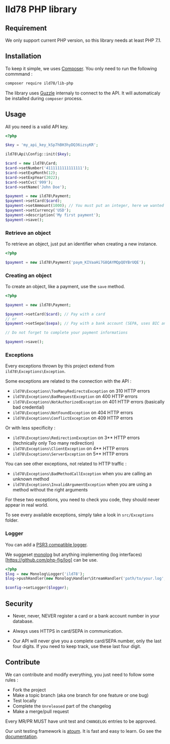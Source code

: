 # Ild78 PHP library

## Requirement

We only support current PHP version, so this library needs at least PHP 7.1.


## Installation

To keep it simple, we uses [Composer](http://getcomposer.org/).
You only need to run the following commmand :

```bash
composer require ild78/lib-php
```

The library uses [Guzzle](https://packagist.org/packages/guzzlehttp/guzzle) internaly to connect to the API.
It will automaticaly be installed during `composer` process.


## Usage

All you need is a valid API key.

```php
<?php

$key = 'my_api_key_kSp7hBH3hyDQ36izsyKR';

ild78\Api\Config::init($key);

$card = new ild78\Card;
$card->setNumber('4111111111111111');
$card->setExpMonth(12);
$card->setExpYear(2022);
$card->setCvc('999');
$card->setName('John Doe');

$payment = new ild78\Payment;
$payment->setCard($card);
$payment->setAmmount(1000); // You must put an integer, here we wanted USD$10.00
$payment->setCurrency('USD');
$payment->description('My first payment');
$payment->save();
```


### Retrieve an object

To retrieve an object, just put an identifier when creating a new instance.

```php
<?php

$payment = new ild78\Payment('paym_KIVaaHi7G8QAYMQpQOYBrUQE');
```


### Creating an object

To create an object, like a payment, use the `save` method.

```php
<?php

$payment = new ild78\Payment;

$payment->setCard($card); // Pay with a card
// or
$payment->setSepa($sepa); // Pay with a bank account (SEPA, uses BIC and IBAN)

// Do not forget to complete your payment informations

$payment->save();
```


### Exceptions

Every exceptions thrown by this project extend from `ild78\Exceptions\Exception`.

Some exceptions are related to the connection with the API :
* `ild78\Exceptions\TooManyRedirectsException` on 310 HTTP errors
* `ild78\Exceptions\BadRequestException` on 400 HTTP errors
* `ild78\Exceptions\NotAuthorizedException` on 401 HTTP errors (basically bad credential)
* `ild78\Exceptions\NotFoundException` on 404 HTTP errors
* `ild78\Exceptions\ConflictException` on 409 HTTP errors

Or with less specificity :
* `ild78\Exceptions\RedirectionException` on 3** HTTP errors (technically only Too many redirection)
* `ild78\Exceptions\ClientException` on 4** HTTP errors
* `ild78\Exceptions\ServerException` on 5** HTTP errors


You can see other exceptions, not related to HTTP traffic :
* `ild78\Exceptions\BadMethodCallException` when you are calling an unknown method
* `ild78\Exceptions\InvalidArgumentException` when you are using a method without the right arguments

For these two exceptions, you need to check you code, they should never appear in real world.

To see every available exceptions, simply take a look in `src/Exceptions` folder.

### Logger

You can add a [PSR3 compatible logger](https://www.php-fig.org/psr/psr-3/).

We suggeset [monolog](https://seldaek.github.io/monolog/) but anything implementing
(log interfaces)[https://github.com/php-fig/log] can be use.

```php
<?php
$log = new Monolog\Logger('ild78');
$log->pushHandler(new Monolog\Handler\StreamHandler('path/to/your.log', Monolog\Logger::INFO));

$config->setLogger($logger);
```


## Security

* Never, never, NEVER register a card or a bank account number in your database.

* Always uses HTTPS in card/SEPA in communication.

* Our API will never give you a complete card/SEPA number, only the last four digits.
If you need to keep track, use these last four digit.


## Contribute

We can contribute and modify everything, you just need to follow some rules :
* Fork the project
* Make a topic branch (aka one branch for one feature or one bug)
* Test locally
* Complete the `Unreleased` part of the changelog
* Make a merge/pull request

Every MR/PR MUST have unit test and `CHANGELOG` entries to be approved.

Our unit testing framework is [atoum](http://atoum.org/).
It is fast and easy to learn.
Go see the [documentation](http://docs.atoum.org/en/latest/).
